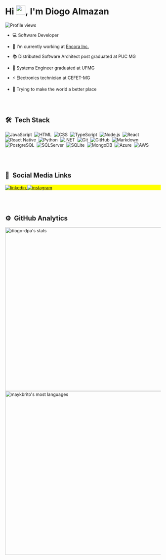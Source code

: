 
<h1 align="left">Hi <img src="https://gist.githubusercontent.com/arunprakashpj/48aa20057048b46c6f9ba9d114a8b76f/raw/69a9d496f651091a509ea8d9913c4aef5c419afb/Hi.gif" width="30px">, I'm Diogo Almazan</h1>
<p align="left"> <img src="https://komarev.com/ghpvc/?username=diogo-dpa&color=green" alt="Profile views" /> </p>

- 💻 Software Developer 

- 🔭 I’m currently working at [Encora Inc.](https://www.linkedin.com/company/encorainc/mycompany/)

- 📚 Distributed Software Architect post graduated at PUC MG

- 📗 Systems Engineer graduated at UFMG

- ⚡ Electronics technician at CEFET-MG

- 💭 Trying to make the world a better place

<br><br>

## 🛠 &nbsp;Tech Stack

![JavaScript](https://img.shields.io/badge/-JavaScript-05122A?style=flat&logo=javascript)&nbsp;
![HTML](https://img.shields.io/badge/-HTML-05122A?style=flat&logo=HTML5)&nbsp;
![CSS](https://img.shields.io/badge/-CSS-05122A?style=flat&logo=CSS3&logoColor=1572B6)&nbsp;
![TypeScript](https://img.shields.io/badge/-TypeScript-05122A?style=flat&logo=typescript)&nbsp;
![Node.js](https://img.shields.io/badge/-Node.js-05122A?style=flat&logo=node.js)&nbsp;
![React](https://img.shields.io/badge/-React-05122A?style=flat&logo=react)&nbsp;
![React Native](https://img.shields.io/badge/-React%20Native-05122A?style=flat&logo=reactnative)&nbsp;
![Python](https://img.shields.io/badge/-Python-05122A?style=flat&logo=python)&nbsp;
![.NET](https://img.shields.io/badge/-\.NET-05122A?style=flat&logo=dotnet)&nbsp;
![Git](https://img.shields.io/badge/-Git-05122A?style=flat&logo=git)&nbsp;
![GitHub](https://img.shields.io/badge/-GitHub-05122A?style=flat&logo=github)&nbsp;
![Markdown](https://img.shields.io/badge/-Markdown-05122A?style=flat&logo=markdown)&nbsp;
![PostgreSQL](https://img.shields.io/badge/-PostgreSQL-05122A?style=flat&logo=postgresql)&nbsp;
![SQLServer](https://img.shields.io/badge/-SQLServer-05122A?style=flat&logo=sqlserver)&nbsp;
![SQLite](https://img.shields.io/badge/-SQLite-05122A?style=flat&logo=sqlite)&nbsp;
![MongoDB](https://img.shields.io/badge/-MongoDB-05122A?style=flat&logo=mongodb)&nbsp;
![Azure](https://img.shields.io/badge/-Azure-05122A?style=flat&logo=azure)&nbsp;
![AWS](https://img.shields.io/badge/-AWS-05122A?style=flat&logo=aws)&nbsp;

<br><br>

## 📣 &nbsp;Social Media Links

<p align="left" style="background:yellow">
<a href="https://linkedin.com/in/diogo-de-paula-almazan" target="_blank">
  <img align="center" src="https://img.shields.io/badge/-Diogo%20Almazan-05122A?style=flat&logo=linkedin" alt="linkedin"/>
</a>
<a href="https://instagram.com/diogo_dpa" target="_blank">
 <img align="center" src="https://img.shields.io/badge/-diogo_dpa-05122A?style=flat&logo=instagram" alt="instagram"/>
</a>
</p>

<br><br>

## ⚙️ &nbsp;GitHub Analytics

<p align="left">
<img width="530em" src="https://github-readme-stats.vercel.app/api?username=diogo-dpa&show_icons=true&theme=vision-friendly-dark" alt="diogo-dpa's stats"/>
<img width="530em" src="https://github-readme-stats.vercel.app/api/top-langs/?username=diogo-dpa&layout=compact&theme=vision-friendly-dark" alt="maykbrito's most languages"/>
</p>


